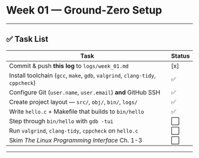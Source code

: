 # Week 01 — Ground-Zero Setup

---

## ✅ Task List

| Task | Status |
|------|--------|
| Commit & push **this log** to `logs/week_01.md` | [x] |
| Install toolchain (`gcc`, `make`, `gdb`, `valgrind`, `clang-tidy`, `cppcheck`) | ✅ |
| Configure Git (`user.name`, `user.email`) **and** GitHub SSH | ✅ |
| Create project layout — `src/`, `obj/`, `bin/`, `logs/` | ✅ |
| Write `hello.c` + Makefile that builds to `bin/hello` | ✅ |
| Step through `bin/hello` with `gdb -tui` | ⬜ |
| Run `valgrind`, `clang-tidy`, `cppcheck` on `hello.c` | ⬜ |
| Skim *The Linux Programming Interface* Ch. 1-3 | ⬜ |


---
